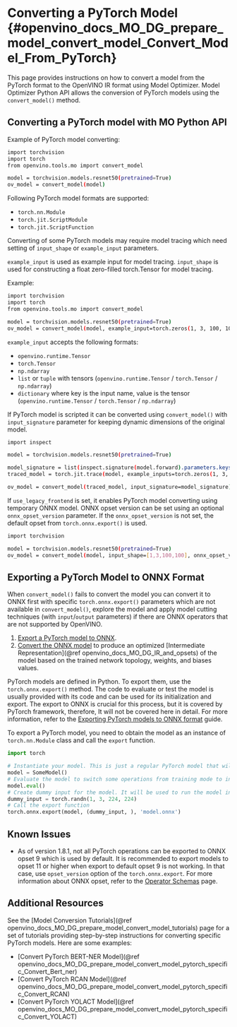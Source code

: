 # Converting a PyTorch Model {#openvino_docs_MO_DG_prepare_model_convert_model_Convert_Model_From_PyTorch}

This page provides instructions on how to convert a model from the PyTorch format to the OpenVINO IR format using Model Optimizer.
Model Optimizer Python API allows the conversion of PyTorch models using the `convert_model()` method.

## Converting a PyTorch model with MO Python API

Example of PyTorch model converting:
```sh
import torchvision
import torch
from openvino.tools.mo import convert_model

model = torchvision.models.resnet50(pretrained=True)
ov_model = convert_model(model)
```

Following PyTorch model formats are supported:
* `torch.nn.Module`
* `torch.jit.ScriptModule`
* `torch.jit.ScriptFunction`

Converting of some PyTorch models may require model tracing which need setting of `input_shape` or `example_input` parameters.

`example_input` is used as example input for model tracing.
`input_shape` is used for constructing a float zero-filled torch.Tensor for model tracing.

Example:
```sh
import torchvision
import torch
from openvino.tools.mo import convert_model

model = torchvision.models.resnet50(pretrained=True)
ov_model = convert_model(model, example_input=torch.zeros(1, 3, 100, 100))
```

`example_input` accepts the following formats:

* `openvino.runtime.Tensor`
* `torch.Tensor`
* `np.ndarray`
* `list` or `tuple` with tensors (`openvino.runtime.Tensor` / `torch.Tensor` / `np.ndarray`)
* `dictionary` where key is the input name, value is the tensor (`openvino.runtime.Tensor` / `torch.Tensor` / `np.ndarray`)

If PyTorch model is scripted it can be converted using `convert_model()` with `input_signature` parameter for keeping dynamic dimensions of the original model.

```sh
import inspect

model = torchvision.models.resnet50(pretrained=True)

model_signature = list(inspect.signature(model.forward).parameters.keys())
traced_model = torch.jit.trace(model, example_inputs=torch.zeros(1, 3, 224, 224))

ov_model = convert_model(traced_model, input_signature=model_signature) # the model has [?,3,?,?] input shape
```

If `use_legacy_frontend` is set, it enables PyTorch model converting using temporary ONNX model.
ONNX opset version can be set using an optional `onnx_opset_version` parameter.
If the `onnx_opset_version` is not set, the default opset from `torch.onnx.export()` is used.

```sh
import torchvision

model = torchvision.models.resnet50(pretrained=True)
ov_model = convert_model(model, input_shape=[1,3,100,100], onnx_opset_version=13)
```

## Exporting a PyTorch Model to ONNX Format <a name="export-to-onnx"></a>

When `convert_model()` fails to convert the model you can convert it to ONNX first with specific `torch.onnx.export()` parameters which are not available in `convert_model()`, explore the model and apply model cutting techniques (with `input`/`output` parameters) if there are ONNX operators that are not supported by OpenVINO.

1. [Export a PyTorch model to ONNX](#export-to-onnx).
2. [Convert the ONNX model](Convert_Model_From_ONNX.md) to produce an optimized [Intermediate Representation](@ref openvino_docs_MO_DG_IR_and_opsets) of the model based on the trained network topology, weights, and biases values.

PyTorch models are defined in Python. To export them, use the `torch.onnx.export()` method. The code to
evaluate or test the model is usually provided with its code and can be used for its initialization and export.
The export to ONNX is crucial for this process, but it is covered by PyTorch framework, therefore, It will not be covered here in detail. 
For more information, refer to the [Exporting PyTorch models to ONNX format](https://pytorch.org/docs/stable/onnx.html) guide.

To export a PyTorch model, you need to obtain the model as an instance of `torch.nn.Module` class and call the `export` function.

```python
import torch

# Instantiate your model. This is just a regular PyTorch model that will be exported in the following steps.
model = SomeModel()
# Evaluate the model to switch some operations from training mode to inference.
model.eval()
# Create dummy input for the model. It will be used to run the model inside export function.
dummy_input = torch.randn(1, 3, 224, 224)
# Call the export function
torch.onnx.export(model, (dummy_input, ), 'model.onnx')
```

## Known Issues

* As of version 1.8.1, not all PyTorch operations can be exported to ONNX opset 9 which is used by default.
It is recommended to export models to opset 11 or higher when export to default opset 9 is not working. In that case, use `opset_version`
option of the `torch.onnx.export`. For more information about ONNX opset, refer to the [Operator Schemas](https://github.com/onnx/onnx/blob/master/docs/Operators.md) page.

## Additional Resources
See the [Model Conversion Tutorials](@ref openvino_docs_MO_DG_prepare_model_convert_model_tutorials) page for a set of tutorials providing step-by-step instructions for converting specific PyTorch models. Here are some examples:
* [Convert PyTorch BERT-NER Model](@ref openvino_docs_MO_DG_prepare_model_convert_model_pytorch_specific_Convert_Bert_ner)
* [Convert PyTorch RCAN Model](@ref openvino_docs_MO_DG_prepare_model_convert_model_pytorch_specific_Convert_RCAN)
* [Convert PyTorch YOLACT Model](@ref openvino_docs_MO_DG_prepare_model_convert_model_pytorch_specific_Convert_YOLACT)
